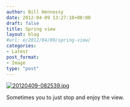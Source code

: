 ```yaml
---
author: Bill Hennessy
date: 2012-04-09 13:27:18+00:00
draft: false
title: Spring view
layout: blog
#url: e/2012/04/09/spring-view/
categories:
- Latest
post_format:
- Image
type: "post"
---
```


[![20120409-082539.jpg](https://ludicrite.files.wordpress.com/2012/04/20120409-082539.jpg)
](https://ludicrite.files.wordpress.com/2012/04/20120409-082539.jpg)

Sometimes you to just stop and enjoy the view.
